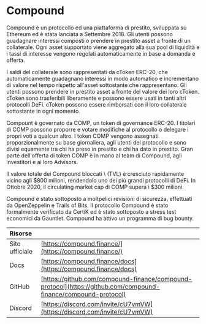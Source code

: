 # Compound

Compound è un protocollo ed una piattaforma di prestito, sviluppata su Ethereum ed è stata lanciata a Settembre 2018. Gli utenti possono guadagnare interessi composti o prendere in prestito asset a fronte di un collaterale. Ogni asset supportato viene aggregato alla sua pool di liquidità e i tassi di interesse vengono regolati automaticamente in base a domanda e offerta.

I saldi del collaterale sono rappresentati da cToken ERC-20, che automaticamente guadagnano interessi in modo automatico e incrementano di valore nel tempo rispetto all'asset sottostante che rappresentano. Gli utenti possono prendere in prestito asset a fronte del valore dei loro cToken. cToken sono trasferibili liberamente e possono essere usati in tanti altri protocolli DeFi. cToken possono essere rimborsati con il loro collaterale sottostante in ogni momento.

Compount è governato da COMP, un token di governance ERC-20. I titolari di COMP possono proporre e votare modifiche al protocollo o delegare i propri voti a qualcun altro. I token COMP vengono assegnati proporzionalmente su base giornaliera, agli utenti del protocollo e sono divisi equamente tra chi ha preso in prestito e chi ha dato in prestito. Gran parte dell'offerta di token COMP è in mano al team di Compound, agli investitori e ai loro Advisors.

Il valore totale dei Compound bloccati \ (TVL\) è cresciuto rapidamente vicino agli $800 milioni, rendendolo uno dei più grandi protocolli di DeFi. In Ottobre 2020, il circulating market cap di COMP supera i $300 milioni.

Compound è stato sottoposto a moltpelici revisioni di sicurezza, effettuati da OpenZeppelin e Trails of Bits. Il protocollo Compound è stato formalmente verificato da CertiK ed è stato sottoposto a stress test economici da Gauntlet. Compound ha attivo un programma di bug bounty.

| Risorse        |                                                                                                                |
|:-------------- |:-------------------------------------------------------------------------------------------------------------- |
| Sito ufficiale | [https://compound.finance/](https://compound.finance/)                                                         |
| Docs           | [https://compound.finance/docs](https://compound.finance/docs)                                                 |
| GitHub         | [https://github.com/compound-finance/compound-protocol](https://github.com/compound-finance/compound-protocol) |
| Discord        | [https://discord.com/invite/cU7vmVW](https://discord.com/invite/cU7vmVW)                                       |

